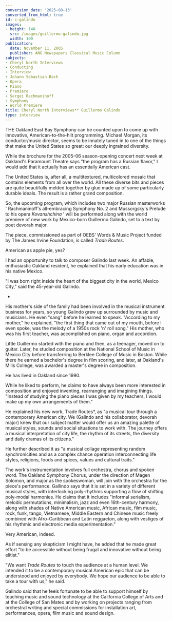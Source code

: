 ```yaml
---
conversion_date: '2025-08-13'
converted_from_html: true
id: c-galindo
images:
- height: 140
  src: /images/guillermo-galindo.jpg
  width: 100
publication:
  date: November 11, 2005
  publisher: ANG Newspapers Classical Music Column
subjects:
- Cheryl North Interviews
- Conducting
- Interview
- Johann Sebastian Bach
- Opera
- Piano
- Premiere
- Sergei Rachmaninoff
- Symphony
- World Premiere
title: Cheryl North Interviews** Guillermo Galindo
type: interview
---
```


THE Oakland East Bay Symphony can be counted upon to come up with innovative, American-to-the-hilt programming. Michael Morgan, its conductor/music director, seems to be innately tuned in to one of the things that make the United States so great: our deeply ingrained diversity.

While the brochure for the 2005-06 season-opening concert next week at Oakland's Paramount Theatre says "the program has a Russian flavor," I would add that it actually has an essentially American cast.

The United States is, after all, a multitextured, multicolored mosaic that contains elements from all over the world. All these diverse bits and pieces are quite beautifully melded together by glue made up of some particularly durable ideals. The result is a rather grand composition.

So, the upcoming program, which includes two major Russian masterworks ' Rachmaninoff's all-embracing Symphony No. 2 and Mussorgsky's Prelude to his opera *Kovanshchina* ' will be performed along with the world premiere of new work by Mexico-born Guillermo Galindo, set to a text by poet devorah major.

The piece, commissioned as part of OEBS' Words & Music Project funded by The James Irvine Foundation, is called *Trade Routes*.

 American as apple pie, yes?

I had an opportunity to talk to composer Galindo last week.
An affable, enthusiastic Oakland resident, he explained that his early education was in his native Mexico.

"I was born right inside the heart of the biggest city in the world, Mexico City," said the 45-year-old Galindo.

*

His mother's side of the family had been involved in the musical instrument business for years, so young Galindo grew up surrounded by music and musicians. He even "sang" before he learned to speak. "According to my mother," he explained, "the first thing that came out of my mouth, before I even spoke, was the melody of a 1950s rock 'n' roll song."
His mother, who was his first teacher, was accomplished on piano, organ and accordion.

Little Guillermo started with the piano and then, as a teenager, moved on to guitar. Later, he studied composition at the National School of Music in Mexico City before transferring to Berklee College of Music in Boston. While there he earned a bachelor's degree in film scoring, and later, at Oakland's Mills College, was awarded a master's degree in composition.

He has lived in Oakland since 1990.

While he liked to perform, he claims to have always been more interested in composition and enjoyed inventing, rearranging and imagining things. "Instead of studying the piano pieces I was given by my teachers, I would make up my own arrangements of them."

He explained his new work, Trade Routes*, as "a musical tour through a contemporary American city. We (Galindo and his collaborator, devorah major) knew that our subject matter would offer us an amazing palette of musical styles, sounds and social situations to work with. The journey offers a musical interpretation of city life, the rhythm of its streets, the diversity and daily dramas of its citizens."

He further described it as "a musical collage representing random synchronicities and as a complex chance operation interconnecting life styles, religions, foods and spices, values and cultural traits."

The work's instrumentation involves full orchestra, chorus and spoken word. The Oakland Symphony Chorus, under the direction of Magen Solomon, and major as the spokeswoman, will join with the orchestra for the piece's performance.
Gallindo says that it is set in a variety of different musical styles, with interlocking poly-rhythms supporting a flow of shifting poly-modal harmonies. He claims that it includes "informal serialism, melodic permutations, minimalism, jazz and even 16th-century harmony, along with shades of Native American music, African music, film music, rock, funk, tango, Vietnamese, Middle Eastern and Chinese music freely combined with Afro-Caribbean and Latin reggaeton, along with vestiges of his rhythmic and electronic media experimentation."

Very American, indeed.

As if sensing any skepticism I might have, he added that he made great effort "to be accessible without being frugal and innovative without being elitist."

"We want *Trade Routes* to touch the audience at a human level. We intended it to be a contemporary musical American epic that can be understood and enjoyed by everybody. We hope our audience to be able to take a tour with us," he said.

Galindo said that he feels fortunate to be able to support himself by teaching music and sound technology at the California College of Arts and at the College of San Mateo and by working on projects ranging from orchestral writing and special commissions for installation art, performances, opera, film music and sound design.

